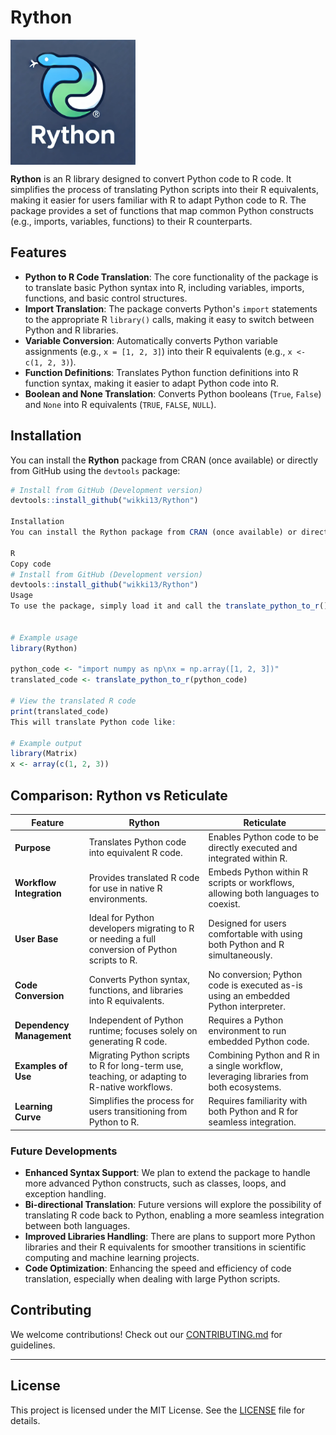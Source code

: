 # Rython

<img src="man/figures/Rython_logo.webp" alt="Rython" width="200" align="center" style="margin-right: 15px;"/>


**Rython** is an R library designed to convert Python code to R code. 
It simplifies the process of translating Python scripts into their R equivalents, 
making it easier for users familiar with R to adapt Python code to R. 
The package provides a set of functions that map common Python constructs (e.g., imports, variables, functions) to their R counterparts.

## Features

- **Python to R Code Translation**: The core functionality of the package is to translate basic Python syntax into R, including variables, imports, functions, and basic control structures.
- **Import Translation**: The package converts Python's `import` statements to the appropriate R `library()` calls, making it easy to switch between Python and R libraries.
- **Variable Conversion**: Automatically converts Python variable assignments (e.g., `x = [1, 2, 3]`) into their R equivalents (e.g., `x <- c(1, 2, 3)`).
- **Function Definitions**: Translates Python function definitions into R function syntax, making it easier to adapt Python code into R.
- **Boolean and None Translation**: Converts Python booleans (`True`, `False`) and `None` into R equivalents (`TRUE`, `FALSE`, `NULL`).

## Installation

You can install the **Rython** package from CRAN (once available) or directly from GitHub using the `devtools` package:

```r
# Install from GitHub (Development version)
devtools::install_github("wikki13/Rython")

Installation
You can install the Rython package from CRAN (once available) or directly from GitHub using the devtools package:

R
Copy code
# Install from GitHub (Development version)
devtools::install_github("wikki13/Rython")
Usage
To use the package, simply load it and call the translate_python_to_r() function, passing the Python code you want to translate as a string.


# Example usage
library(Rython)

python_code <- "import numpy as np\nx = np.array([1, 2, 3])"
translated_code <- translate_python_to_r(python_code)

# View the translated R code
print(translated_code)
This will translate Python code like:

# Example output
library(Matrix)
x <- array(c(1, 2, 3))
```
## **Comparison: Rython vs Reticulate**

| Feature                       | **Rython**                                                                                          | **Reticulate**                                                                                  |
|-------------------------------|-----------------------------------------------------------------------------------------------------|------------------------------------------------------------------------------------------------|
| **Purpose**                  | Translates Python code into equivalent R code.                                                     | Enables Python code to be directly executed and integrated within R.                          |
| **Workflow Integration**     | Provides translated R code for use in native R environments.                                        | Embeds Python within R scripts or workflows, allowing both languages to coexist.              |
| **User Base**                | Ideal for Python developers migrating to R or needing a full conversion of Python scripts to R.     | Designed for users comfortable with using both Python and R simultaneously.                   |
| **Code Conversion**          | Converts Python syntax, functions, and libraries into R equivalents.                              | No conversion; Python code is executed as-is using an embedded Python interpreter.            |
| **Dependency Management**    | Independent of Python runtime; focuses solely on generating R code.                                | Requires a Python environment to run embedded Python code.                                    |
| **Examples of Use**          | Migrating Python scripts to R for long-term use, teaching, or adapting to R-native workflows.       | Combining Python and R in a single workflow, leveraging libraries from both ecosystems.       |
| **Learning Curve**           | Simplifies the process for users transitioning from Python to R.                                    | Requires familiarity with both Python and R for seamless integration.                         |


### Future Developments
- **Enhanced Syntax Support**: We plan to extend the package to handle more advanced Python constructs, such as classes, loops, and exception handling.
- **Bi-directional Translation**: Future versions will explore the possibility of translating R code back to Python, enabling a more seamless integration between both languages.
- **Improved Libraries Handling**: There are plans to support more Python libraries and their R equivalents for smoother transitions in scientific computing and machine learning projects.
- **Code Optimization**: Enhancing the speed and efficiency of code translation, especially when dealing with large Python scripts.

## **Contributing**

We welcome contributions! Check out our [CONTRIBUTING.md](CONTRIBUTING.md) for guidelines.

---

## **License**

This project is licensed under the MIT License. See the [LICENSE](LICENSE) file for details.

